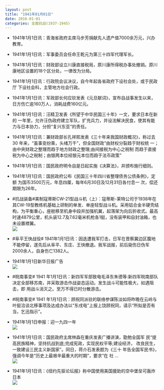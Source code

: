 ```yaml
---
layout: post
title: "1941年01月01日"
date: 2016-01-01
categories: 全面抗战(1937-1945)
---
```


<meta name="referrer" content="no-referrer" />

- 1941年1月1日讯：青海省政府主席马步芳捐献先人遗产值7000余万元，兴办 教育。 

- 1941年1月1日讯：军事委员会任命王乾元为第三十四军代理军长。 

- 1941年1月1日讯：财政部设立川康直接税局，原川康所得税办事处撤销。原川 康地区设置的18个区分处，一律改为分局。 

- 1941年1月1日讯：行政院会议决议，自今年起各省政府下设社会处，或于民政厅 下设社会科，主管地方社会行政。 

- 1941年1月1日讯：军政部长何应钦发表《元旦献词》，宣布自战事发生以来，日方伤亡逾160万人，消耗战费160亿元。  

- 1941年1月1日讯：汪精卫发表《所望于中华民国三十年》一文，要求日本在新的 一年里，允许汪伪政府建立军队，扩充兵力，并设法解决民食，使其有能 力与日本协力，分担“复兴东亚”的责任。 

- 1941年1月1日讯：兼财政部长孔祥熙发表《三十年来我国财政概况》，称过去30 年来，“虽事变纷乘，头绪万千”，但全国财政“由财权分裂趋于财权统 一；由中央财政之整理而趋于地方财政之整理;由间接税为中心之税制 而趋于直接税为中心之税制；由银两本位经银元本位而趋于法币政策”  

- 1941年1月1日讯：国民政府明令自是日起实施《决算法》，并颁布施行细则。 

- 1941年1月1日讯：国民政府公布《民国三十年四川省整理债务公债条例》，定额 为国币3500万元，年息四厘，每年6月30日及12月31日各付息一 次，偿还期限为26年。 

- #抗战装备#美制寇蒂斯CW-21型战斗机（上）：寇蒂斯-莱特公司于1938年在其CW-19型教练机基础上研制的单发、单座轻型战斗机。采用铝合金半硬壳结构，为平衡重心，座舱移至机身中段并加强机翼，起落架为向后折收式。最高时速4879公里，机头装12.7及7.62毫米机枪各1挺，没有装甲和自封油箱，也未设置襟翼。 <br/><img src="https://ww2.sinaimg.cn/large/aca367d8jw1ezjrlqp4u6j20dw0ki76z.jpg" />

- #阜平王快战役# 1941年1月1日讯：因迭遭我军打击，日军在晋察冀边区腹地不能停留，遂先后从阜平、东庄、王快撤退。我军战报，前后毙伤日伪军2000余人，自身伤亡1382人。 

- 1941年1月1日新华日报广告 <br/><img src="https://ww4.sinaimg.cn/large/aca367d8jw1ezjozj3qchj20j20e2jth.jpg" />

- #皖南事变# 1941 年1月1日讯：新四军军部致电毛泽东朱德等:新四军皖南部队决定全部移苏南，并采取游击作战姿态运动。发生战斗可能性极大，如遇阻击，即 用战斗消灭之。至万不得已时分散游击。 

- #皖南事变# 1941 年1月1日讯：顾祝同派驻的联络参谋陈淡如将昨晚在云岭与叶挺洽谈北移事项及达成办法以“东戌电”上报上饶顾祝同，请示“所拟是否有当，乞迅指示”。 

- 1941年1月1日申报：迎一九四一年 <br/><img src="https://ww3.sinaimg.cn/large/aca367d8jw1ezjn9h7d64j20ti0ym4l2.jpg" />

- 1941年1月1日讯：国民政府主席林森在重庆发表广播讲演，勖勉全国军 民“提高民族精神，坚持抗战到底;完成宪政，实现民权平等;建设经济， 改良民生，一致建设三民主义新国家”。同日，蒋介石发表题为《三十 年告全国军民书》，强调今年是“历史上最艰辛最重大的时期”，要求“在 社 ...  <br/><img src="https://ww3.sinaimg.cn/large/aca367d8jw1ezjme4h40hj20c809z75j.jpg" />

- 1941年1月1日讯：《纽约先驱论坛报》称中国使用美国援助的空中堡垒可轰炸日本 <br/><img src="https://ww3.sinaimg.cn/large/aca367d8jw1ezjlig2cywj202b114ac9.jpg" />

